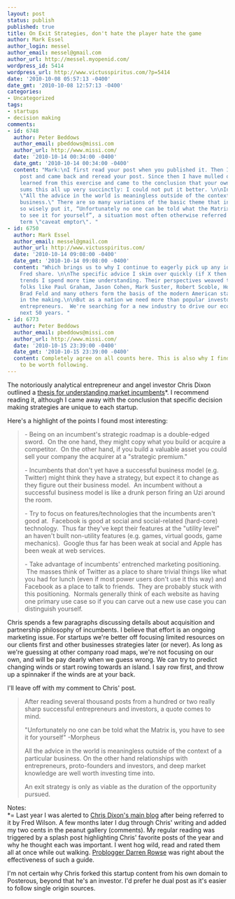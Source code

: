 ```yaml
---
layout: post
status: publish
published: true
title: On Exit Strategies, don't hate the player hate the game
author: Mark Essel
author_login: messel
author_email: messel@gmail.com
author_url: http://messel.myopenid.com/
wordpress_id: 5414
wordpress_url: http://www.victusspiritus.com/?p=5414
date: '2010-10-08 05:57:13 -0400'
date_gmt: '2010-10-08 12:57:13 -0400'
categories:
- Uncategorized
tags:
- startups
- decision making
comments:
- id: 6748
  author: Peter Beddows
  author_email: pbeddows@missi.com
  author_url: http://www.missi.com/
  date: '2010-10-14 00:34:00 -0400'
  date_gmt: '2010-10-14 00:34:00 -0400'
  content: "Mark:\nI first read your post when you published it. Then I read Chris'
    post and came back and reread your post. Since then I have mulled over what I
    learned from this exercise and came to the conclusion that your own closing comments
    sums this all up very succinctly: I could not put it better. \n\nIn particular:
    \"All the advice in the world is meaningless outside of the context of a particular
    business.\" There are so many variations of the basic theme that in fact, as Morpheus
    so wisely put it, “Unfortunately no one can be told what the Matrix is, you have
    to see it for yourself”, a situation most often otherwise referred to using the
    term \"caveat emptor\". "
- id: 6750
  author: Mark Essel
  author_email: messel@gmail.com
  author_url: http://www.victusspiritus.com/
  date: '2010-10-14 09:08:00 -0400'
  date_gmt: '2010-10-14 09:08:00 -0400'
  content: "Which brings us to why I continue to eagerly pick up any ideas Chris or
    Fred share. \n\nThe specific advice I skim over quickly (if X then Y), the macro
    trends I spend more time understanding. Their perspectives weaved together with
    folks like Paul Graham, Jason Cohen, Mark Suster, Robert Scoble, Howard Lindzon,
    Brad Feld and many others form the basis of the modern American startup. Its history
    in the making.\n\nBut as a nation we need more than popular investors and enthusiastic
    entrepreneurs.  We're searching for a new industry to drive our economy for the
    next 50 years. "
- id: 6773
  author: Peter Beddows
  author_email: pbeddows@missi.com
  author_url: http://www.missi.com/
  date: '2010-10-15 23:39:00 -0400'
  date_gmt: '2010-10-15 23:39:00 -0400'
  content: Completely agree on all counts here. This is also why I find your own posts
    to be worth following.
---
```

<p>The notoriously analytical entrepreneur and angel investor Chris Dixon outlined a <a href="http://cdixon.posterous.com/thoughts-on-incumbents-from-a-startups-perspe">thesis for understanding market incumbents</a>*. I recommend reading it, although I came away with the conclusion that specific decision making strategies are unique to each startup.</p>
<p>Here's a highlight of the points I found most interesting:</p>
<blockquote><p>
- Being on an incumbent's strategic roadmap is a double-edged sword.  On the one hand, they might copy what you build or acquire a competitor.  On the other hand, if you build a valuable asset you could sell your company the acquirer at a "strategic premium."</p>
<p>- Incumbents that don't yet have a successful business model (e.g. Twitter) might think they have a strategy, but expect it to change as they figure out their business model.  An incumbent without a successful business model is like a drunk person firing an Uzi around the room.  </p>
<p>- Try to focus on features/technologies that the incumbents aren't good at.  Facebook is good at social and social-related (hard-core) technology.  Thus far they've kept their features at the "utility level" an haven't built non-utility features (e.g. games, virtual goods, game mechanics).  Google thus far has been weak at social and Apple has been weak at web services.</p>
<p>- Take advantage of incumbents' entrenched marketing positioning.  The masses think of Twitter as a place to share trivial things like what you had for lunch (even if most power users don't use it this way) and Facebook as a place to talk to friends.  They are probably stuck with this positioning.  Normals generally think of each website as having one primary use case so if you can carve out a new use case you can distinguish yourself. 
</p></blockquote>
<p>Chris spends a few paragraphs discussing details about acquisition and partnership philosophy of incumbents. I believe that effort is an ongoing marketing issue. For startups we're better off focusing limited resources on our clients first and other businesses strategies later (or never). As long as we're guessing at other company road maps, we're not focusing on our own, and will be pay dearly when we guess wrong. We can try to predict changing winds or start rowing towards an island. I say row first, and throw up a spinnaker if the winds are at your back.</p>
<p>I'll leave off with my comment to Chris' post.</p>
<blockquote><p>
After reading several thousand posts from a hundred or two really sharp successful entrepreneurs and investors, a quote comes to mind.</p>
<p>"Unfortunately no one can be told what the Matrix is, you have to see it for yourself" -Morpheus</p>
<p>All the advice in the world is meaningless outside of the context of a particular business. On the other hand relationships with entrepreneurs, proto-founders and investors, and deep market knowledge are well worth investing time into.</p>
<p>An exit strategy is only as viable as the duration of the opportunity pursued.
</p></blockquote>
<p>Notes:<br />
*= Last year I was alerted to <a href="http://cdixon.org">Chris Dixon's main blog</a> after being referred to it by Fred Wilson. A few months later I dug through Chris' writing and added my two cents in the peanut gallery (comments). My regular reading was triggered by a splash post highlighting Chris' favorite posts of the year and why he thought each was important. I went hog wild, read and rated them all at once while out walking. <a href="http://www.problogger.net/about-problogger/">Problogger Darren Rowse</a> was right about the effectiveness of such a guide.</p>
<p>I'm not certain why Chris forked this startup content from his own domain to Posterous, beyond that he's an investor. I'd prefer he dual post as it's easier to follow single origin sources.</p>
